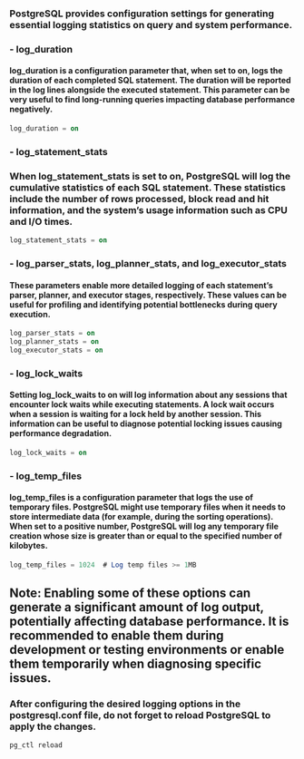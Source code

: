 ### PostgreSQL provides configuration settings for generating essential logging statistics on query and system performance.

### - log_duration

#### log_duration is a configuration parameter that, when set to on, logs the duration of each completed SQL statement. The duration will be reported in the log lines alongside the executed statement. This parameter can be very useful to find long-running queries impacting database performance negatively.
```sql
log_duration = on
```
### - log_statement_stats

### When log_statement_stats is set to on, PostgreSQL will log the cumulative statistics of each SQL statement. These statistics include the number of rows processed, block read and hit information, and the system’s usage information such as CPU and I/O times.
```sql
log_statement_stats = on
```
### - log_parser_stats, log_planner_stats, and log_executor_stats

#### These parameters enable more detailed logging of each statement’s parser, planner, and executor stages, respectively. These values can be useful for profiling and identifying potential bottlenecks during query execution.
```sql
log_parser_stats = on
log_planner_stats = on
log_executor_stats = on
```
### - log_lock_waits

#### Setting log_lock_waits to on will log information about any sessions that encounter lock waits while executing statements. A lock wait occurs when a session is waiting for a lock held by another session. This information can be useful to diagnose potential locking issues causing performance degradation.
```sql
log_lock_waits = on
```
### - log_temp_files

#### log_temp_files is a configuration parameter that logs the use of temporary files. PostgreSQL might use temporary files when it needs to store intermediate data (for example, during the sorting operations). When set to a positive number, PostgreSQL will log any temporary file creation whose size is greater than or equal to the specified number of kilobytes.
```sql
log_temp_files = 1024  # Log temp files >= 1MB
```

## Note: Enabling some of these options can generate a significant amount of log output, potentially affecting database performance. It is recommended to enable them during development or testing environments or enable them temporarily when diagnosing specific issues.

### After configuring the desired logging options in the postgresql.conf file, do not forget to reload PostgreSQL to apply the changes.
```sql
pg_ctl reload
```
